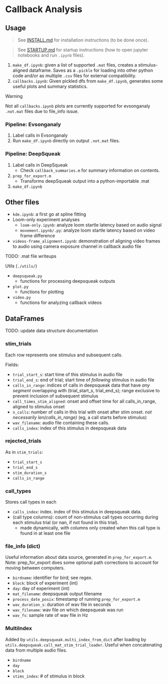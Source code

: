 # Callback Analysis

## Usage

> See [INSTALL.md](./docs/INSTALL.md) for installation instructions (to be done once).

> See [STARTUP.md](./docs/STARTUP.md) for startup instructions (how to open jupyter notebooks and run `.ipynb` files).

1. `make_df.ipynb`: given a list of supported `.mat` files, creates a stimulus-aligned dataframe. Saves as a `.pickle` for loading into other python code and/or as multiple `.csv` files for external compatibility.
1. `callbacks.ipynb`: Given pickled dfs from `make_df.ipynb`, generates some useful plots and summary statistics.

> [!WARNING]
> Not all `callbacks.ipynb` plots are currently supported for evsonganaly `.not.mat` files due to file_info issue.

### Pipeline: Evsonganaly

1. Label calls in Evsonganaly
2. Run `make_df.ipynb` directly on output `.not.mat` files.

### Pipeline: DeepSqueak

1. Label calls in DeepSqueak
    - Check `callback_summaries.m` for summary information on contents.
2. `prep_for_export.m`
    - Transforms deepSqueak output into a python-importable .mat
3. `make_df.ipynb`

## Other files

- `kde.ipynb`: a first go at spline fitting
- Loom-only experiment analyses
    - `loom-only.ipynb`: analyze loom startle latency based on audio signal
    - `movement.ipynb/.py`: analyze loom startle latency based on video frame difference
- `videos-frame_alignment.ipynb`: demonstration of aligning video frames to audio using camera exposure channel in callback audio file

TODO: .mat file writeups

Utils (`./utils/`)
- `deepsqueak.py`
    - functions for processing deepsqueak outputs
- `plot.py`
    - functions for plotting
- `video.py`
    - functions for analyzing callback videos


## DataFrames

TODO: update data structure documentation

### stim_trials
Each row represents one stimulus and subsequent calls.

Fields:
- `trial_start_s`: start time of this stimulus in audio file
- `trial_end_s`: end of trial; start time of *following* stimulus in audio file
- `calls_in_range`: indices of calls in deepsqueak data that have *any segment* overlapping with (trial_start_s, trial_end_s); range exclusive to prevent inclusion of subsequent stimulus
- `call_times_stim_aligned`: onset and offset time for all calls_in_range, aligned to stimulus onset
- `n_calls`: number of calls in this trial with onset after stim onset. *not necessarily len(calls_in_range)* (eg, a call starts before stimulus)
- `wav_filename`: audio file containing these calls.
- `calls_index`: index of this stimulus in deepsqueak data

### rejected_trials

As in `stim_trials`:
- `trial_start_s`
- `trial_end_s`
- `stim_duration_s`
- `calls_in_range`

### call_types

Stores call types in each 

- `calls_index`: index. index of this stimulus in deepsqueak data.
- (call type columns): count of non-stimulus call types occurring during each stimulus trial (or nan, if not found in this trial).
    - made dynamically, with columns only created when this call type is found in at least one file 

### file_info (dict)

Useful information about data source, generated in `prep_for_export.m`. Note: prep_for_export does some optional path corrections to account for moving between computers.

- `birdname`: identifier for bird; see regex.
- `block`: block of experiment (int)
- `day`: day of experiment (int)
- `mat_filename`: deepsqueak output filename
- `process_date_posix`: timestamp of running `prep_for_export.m`
- `wav_duration_s`: duration of wav file in seconds
- `wav_filename`: wav file on which deepsqueak was run
- `wav_fs`: sample rate of wav file in Hz

### MultiIndex

Added by `utils.deepsqueak.multi_index_from_dict` after loading by `utils.deepsqueak.call_mat_stim_trial_loader`. Useful when concatenating data from multiple audio files.

- `birdname`
- `day`
- `block`
- `stims_index`: # of stimulus in block